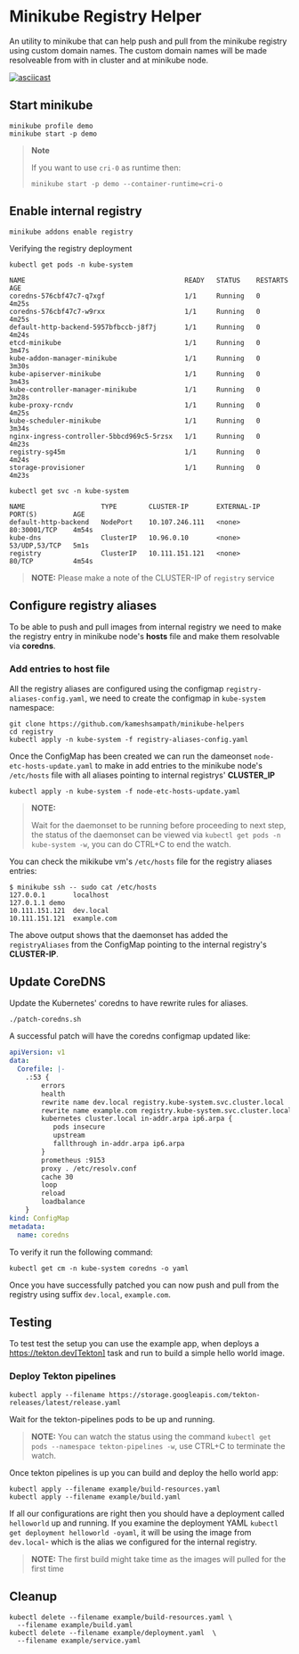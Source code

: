 # Minikube Registry Helper

An utility to minikube that can help push and pull from the minikube registry using custom domain names.  The custom domain names will be made resolveable from with in cluster and at minikube node.

[![asciicast](https://asciinema.org/a/254537.svg)](https://asciinema.org/a/254537)

## Start minikube

```shell
minikube profile demo
minikube start -p demo
```

> **Note**
>
>If you want to use `cri-0` as runtime then:
>
>```shell
> minikube start -p demo --container-runtime=cri-o
> ```

## Enable internal registry

```shell
minikube addons enable registry
```

Verifying the registry deployment

```shell
kubectl get pods -n kube-system
```

```shell
NAME                                        READY   STATUS    RESTARTS   AGE
coredns-576cbf47c7-q7xgf                    1/1     Running   0          4m25s
coredns-576cbf47c7-w9rxx                    1/1     Running   0          4m25s
default-http-backend-5957bfbccb-j8f7j       1/1     Running   0          4m24s
etcd-minikube                               1/1     Running   0          3m47s
kube-addon-manager-minikube                 1/1     Running   0          3m30s
kube-apiserver-minikube                     1/1     Running   0          3m43s
kube-controller-manager-minikube            1/1     Running   0          3m28s
kube-proxy-rcndv                            1/1     Running   0          4m25s
kube-scheduler-minikube                     1/1     Running   0          3m34s
nginx-ingress-controller-5bbcd969c5-5rzsx   1/1     Running   0          4m23s
registry-sg45m                              1/1     Running   0          4m24s
storage-provisioner                         1/1     Running   0          4m23s
```

```
kubectl get svc -n kube-system
```

```
NAME                   TYPE        CLUSTER-IP       EXTERNAL-IP   PORT(S)         AGE
default-http-backend   NodePort    10.107.246.111   <none>        80:30001/TCP    4m54s
kube-dns               ClusterIP   10.96.0.10       <none>        53/UDP,53/TCP   5m1s
registry               ClusterIP   10.111.151.121   <none>        80/TCP          4m54s
```

>
> **NOTE:**
> Please make a note of the CLUSTER-IP of `registry` service
> 

## Configure registry aliases

To be able to push and pull images from internal registry we need to make the registry entry in minikube node's **hosts** file and make them resolvable via **coredns**. 

### Add entries to host file

All the registry aliases are configured using the configmap `registry-aliases-config.yaml`, we need to create the configmap in `kube-system` namespace:

```
git clone https://github.com/kameshsampath/minikube-helpers
cd registry
kubectl apply -n kube-system -f registry-aliases-config.yaml
```

Once the ConfigMap has been created we can run the dameonset `node-etc-hosts-update.yaml` to make in add entries to the minikube node's `/etc/hosts` file with all aliases pointing to internal registrys' __CLUSTER_IP__

```shell
kubectl apply -n kube-system -f node-etc-hosts-update.yaml
```

>
> **NOTE:**
>
> Wait for the daemonset to be running before proceeding to next step, the status of the daemonset can be viewed via `kubectl get pods -n kube-system -w`, you can do CTRL+C to end the watch.
>

You can check the mikikube vm's `/etc/hosts` file for the registry aliases entries:

```shell
$ minikube ssh -- sudo cat /etc/hosts
127.0.0.1       localhost
127.0.1.1 demo
10.111.151.121  dev.local
10.111.151.121  example.com
```

The above output shows that the daemonset has added the `registryAliases` from the ConfigMap pointing to the internal registry's __CLUSTER-IP__.

## Update CoreDNS

Update the Kubernetes' coredns to have rewrite rules for aliases.

```shell
./patch-coredns.sh
```

A successful patch will have the coredns configmap updated like:

```yaml
apiVersion: v1
data:
  Corefile: |-
    .:53 {
        errors
        health
        rewrite name dev.local registry.kube-system.svc.cluster.local
        rewrite name example.com registry.kube-system.svc.cluster.local
        kubernetes cluster.local in-addr.arpa ip6.arpa {
           pods insecure
           upstream
           fallthrough in-addr.arpa ip6.arpa
        }
        prometheus :9153
        proxy . /etc/resolv.conf
        cache 30
        loop
        reload
        loadbalance
    }
kind: ConfigMap
metadata:
  name: coredns
```

To verify it run the following command:

```shell
kubectl get cm -n kube-system coredns -o yaml
```

Once you have successfully patched you can now push and pull from the registry using suffix `dev.local`, `example.com`.

## Testing

To test test the setup you can use the example app, when deploys a https://tekton.dev[Tekton] task and run to build a simple hello world image.

### Deploy Tekton pipelines

```shell
kubectl apply --filename https://storage.googleapis.com/tekton-releases/latest/release.yaml
```

Wait for the tekton-pipelines pods to be up and running.

>
> **NOTE:** 
> You can watch the status using the command `kubectl get pods --namespace tekton-pipelines -w`, use CTRL+C to terminate the watch.

Once tekton pipelines is up you can build and deploy the hello world app:

```
kubectl apply --filename example/build-resources.yaml
kubectl apply --filename example/build.yaml
```

If all our configurations are right then you should have a deployment called `helloworld` up and running. If you examine the deployment YAML `kubectl get deployment helloworld -oyaml`, it will be using the image from `dev.local`- which is the alias we configured for the internal registry.

>
> **NOTE:**
> The first build might take time as the images will pulled for the first time

## Cleanup

```shell
kubectl delete --filename example/build-resources.yaml \
  --filename example/build.yaml
kubectl delete --filename example/deployment.yaml  \
  --filename example/service.yaml
```
